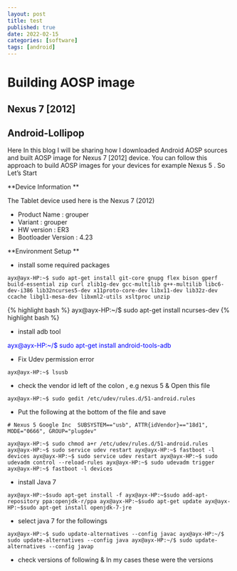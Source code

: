 ```yaml
---
layout: post
title: test
published: true
date: 2022-02-15
categories: [software]
tags: [android]
---
```

# Building AOSP image


## Nexus 7 [2012]


## Android-Lollipop

Here In this blog I will be sharing how I downloaded Android AOSP sources and built AOSP image for Nexus 7 [2012] device. You can follow this approach to build AOSP images for your devices for example Nexus 5 . So Let’s Start

**Device Information **

The Tablet device used here is the Nexus 7 (2012)

* Product Name : grouper
* Variant : grouper
* HW version : ER3
* Bootloader Version : 4.23

**Environment Setup **

* install some required packages

`ayx@ayx-HP:~$ sudo apt-get install git-core gnupg flex bison gperf build-essential zip curl zlib1g-dev gcc-multilib g++-multilib libc6-dev-i386 lib32ncurses5-dev x11proto-core-dev libx11-dev lib32z-dev ccache libgl1-mesa-dev libxml2-utils xsltproc unzip`

{% highlight bash %}
ayx@ayx-HP:~/$ sudo apt-get install ncurses-dev
{% highlight bash %}

* install adb tool

<span style="color:blue">
ayx@ayx-HP:~/$ sudo apt-get install android-tools-adb
</span>

* Fix Udev permission error

`ayx@ayx-HP:~$ lsusb`

* check the vendor id left of the colon , e.g nexus 5 & Open this file 

`ayx@ayx-HP:~$ sudo gedit /etc/udev/rules.d/51-android.rules`

* Put the following at the bottom of the file and save

`# Nexus 5 Google Inc 
SUBSYSTEM=="usb", ATTR{idVendor}=="18d1", MODE="0666", GROUP="plugdev"`

`ayx@ayx-HP:~$ sudo chmod a+r /etc/udev/rules.d/51-android.rules
ayx@ayx-HP:~$ sudo service udev restart
ayx@ayx-HP:~$ fastboot -l devices
ayx@ayx-HP:~$ sudo service udev restart
ayx@ayx-HP:~$ sudo udevadm control --reload-rules
ayx@ayx-HP:~$ sudo udevadm trigger
ayx@ayx-HP:~$ fastboot -l devices`

* install Java 7

`ayx@ayx-HP:~$sudo apt-get install -f
ayx@ayx-HP:~$sudo add-apt-repository ppa:openjdk-r/ppa
ayx@ayx-HP:~$sudo apt-get update
ayx@ayx-HP:~$sudo apt-get install openjdk-7-jre`

* select java 7 for the followings

`ayx@ayx-HP:~$ sudo update-alternatives --config javac
ayx@ayx-HP:~/$ sudo update-alternatives --config java
ayx@ayx-HP:~/$ sudo update-alternatives --config javap`

* check versions of following & In my cases these were the versions 

